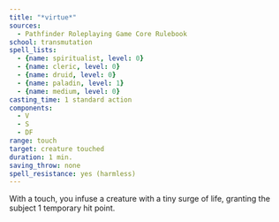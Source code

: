 ```yaml
---
title: "*virtue*"
sources:
  - Pathfinder Roleplaying Game Core Rulebook
school: transmutation
spell_lists:
  - {name: spiritualist, level: 0}
  - {name: cleric, level: 0}
  - {name: druid, level: 0}
  - {name: paladin, level: 1}
  - {name: medium, level: 0}
casting_time: 1 standard action
components:
  - V
  - S
  - DF
range: touch
target: creature touched
duration: 1 min.
saving_throw: none
spell_resistance: yes (harmless)
---
```


With a touch, you infuse a creature with a tiny surge of life, granting the subject 1 temporary hit point.

